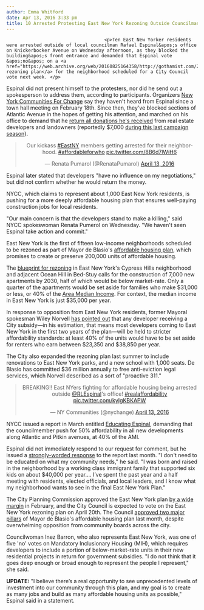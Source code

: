 ```yaml
---
author: Emma Whitford
date: Apr 13, 2016 3:33 pm
title: 10 Arrested Protesting East New York Rezoning Outside Councilman's Office
---
```


	
										<p>Ten East New Yorker residents were arrested outside of local councilman Rafael Espinal&apos;s office on Knickerbocker Avenue on Wednesday afternoon, as they blocked the building&apos;s front entrance and demanded that Espinal vote &apos;no&apos; on a <a href="https://web.archive.org/web/20160825164358/http://gothamist.com/2016/02/24/east_new_york_rezoning.php">controversial rezoning plan</a> for the neighborhood scheduled for a City Council vote next week. </p>

<p>Espinal did not present himself to the protesters, nor did he send out a spokesperson to address them, according to participants. Organizers <a href="https://web.archive.org/web/20160825164358/http://nycommunities.org/">New York Communities For Change</a> say they haven&apos;t heard from Espinal since a town hall meeting on February 18th. Since then, they&apos;ve blocked sections of Atlantic Avenue in the hopes of getting his attention, and marched on his office to demand that he <a href="https://web.archive.org/web/20160825164358/http://therealdeal.com/2016/04/08/protesters-demand-east-new-york-politician-return-donations-from-real-estate-interests/">return all donations he&apos;s received</a> from real estate developers and landowners (reportedly $7,000 <a href="https://web.archive.org/web/20160825164358/https://www.dnainfo.com/new-york/20160407/east-new-york/protesters-call-on-east-new-york-councilman-return-developer-donations">during this last campaign season</a>).</p>

<center><blockquote class="twitter-tweet" data-lang="en"><p lang="en" dir="ltr">Our kickass <a href="https://web.archive.org/web/20160825164358/https://twitter.com/hashtag/EastNY?src=hash">#EastNY</a> members getting arrested for their neighborhood. <a href="https://web.archive.org/web/20160825164358/https://twitter.com/hashtag/affordableforwho?src=hash">#affordableforwho</a> <a href="https://web.archive.org/web/20160825164358/https://t.co/8B6d7lWiH6">pic.twitter.com/8B6d7lWiH6</a></p>&#x2014; Renata Pumarol (@RenataPumarol) <a href="https://web.archive.org/web/20160825164358/https://twitter.com/RenataPumarol/status/720285559671910400">April 13, 2016</a></blockquote>
<script async src="//web.archive.org/web/20160825164358js_/http://platform.twitter.com/widgets.js" charset="utf-8"></script></center>

<p>Espinal later stated that developers &quot;have no influence on my negotiations,&quot; but did not confirm whether he would return the money. </p>

<p>NYCC, which claims to represent about 1,000 East New York residents, is pushing for a more deeply affordable housing plan that ensures well-paying construction jobs for local residents. </p>

<p>&quot;Our main concern is that the developers stand to make a killing,&quot; said NYCC spokeswoman Renata Pumerol on Wednesday. &quot;We haven&apos;t seen Espinal take action and commit.&quot; </p>

<p>East New York is the first of fifteen low-income neighborhoods scheduled to be rezoned as part of Mayor de Blasio&apos;s <a href="https://web.archive.org/web/20160825164358/http://gothamist.com/2015/12/18/de_blasio_zoning_affordable.php">affordable housing plan</a>, which promises to create or preserve 200,000 units of affordable housing. </p>

<p>The <a href="https://web.archive.org/web/20160825164358/http://www1.nyc.gov/site/planning/plans/east-new-york/east-new-york-plan.page">blueprint for rezoning</a> in East New York&apos;s Cypress Hills neighborhood and adjacent Ocean Hill in Bed-Stuy calls for the construction of 7,000 new apartments by 2030, half of which would be below market-rate. Only a quarter of the apartments would be set aside for families who make $31,000 or less, or 40% of the <a href="https://web.archive.org/web/20160825164358/http://gothamist.com/2016/02/10/affordable_housing_battle.php">Area Median Income</a>. For context, the median income in East New York is just $35,000 per year. </p>

<p>In response to opposition from East New York residents, former Mayoral spokesman Wiley Norvell <a href="https://web.archive.org/web/20160825164358/http://gothamist.com/2015/12/04/east_new_york_gentrification.php">has pointed out</a> that any developer receiving a City subsidy&#x2014;in his estimation, that means most developers coming to East New York in the first two years of the plan&#x2014;will be held to stricter affordability standards: at least 40% of the units would have to be set aside for renters who earn between $23,350 and $38,850 per year.</p>

<p>The City also expanded the rezoning plan last summer to include renovations to East New York parks, and a new school with 1,000 seats. De Blasio has committed $36 million annually to free anti-eviction legal services, which Norvell described as a sort of &quot;proactive 311.&quot;</p>

<center><blockquote class="twitter-tweet" data-lang="en"><p lang="en" dir="ltr">BREAKING!! East NYers fighting for affordable housing being arrested outside <a href="https://web.archive.org/web/20160825164358/https://twitter.com/RLEspinal">@RLEspinal</a>&apos;s office! <a href="https://web.archive.org/web/20160825164358/https://twitter.com/hashtag/realaffordability?src=hash">#realaffordability</a> <a href="https://web.archive.org/web/20160825164358/https://t.co/kyIgKBKAPW">pic.twitter.com/kyIgKBKAPW</a></p>&#x2014; NY Communities (@nychange) <a href="https://web.archive.org/web/20160825164358/https://twitter.com/nychange/status/720287338744692736">April 13, 2016</a></blockquote>
<script async src="//web.archive.org/web/20160825164358js_/http://platform.twitter.com/widgets.js" charset="utf-8"></script></center>

<p>NYCC issued a report in March entitled <a href="https://web.archive.org/web/20160825164358/http://nycommunities.org/how-deepen-affordability-east-new-york">Educating Espinal</a>, demanding that the councilmember push for 50% affordability in all new developments along Atlantic and Pitkin avenues, at 40% of the AMI. </p>

<p>Espinal did not immediately respond to our request for comment, but he issued a <a href="https://web.archive.org/web/20160825164358/http://www.crainsnewyork.com/article/20160331/BLOGS04/160339979/community-group-pressures-councilman-on-east-new-york-rezoning">strongly-worded response</a> to the report last month. &quot;I don&apos;t need to be educated on what my community needs,&quot; he said. &quot;I was born and raised in the neighborhood by a working class immigrant family that supported six kids on about $40,000 per year.... I&#x2019;ve spent the past year and a half meeting with residents, elected officials, and local leaders, and I know what my neighborhood wants to see in the final East New York Plan.&quot; </p>

<p>The City Planning Commission approved the East New York plan <a href="https://web.archive.org/web/20160825164358/http://gothamist.com/2016/02/24/east_new_york_rezoning.php">by a wide margin</a> in February, and the City Council is expected to vote on the East New York rezoning plan on April 20th. The Council <a href="https://web.archive.org/web/20160825164358/http://gothamist.com/2016/03/22/affordable_housing_vote_protest.php">approved two major pillars</a> of Mayor de Blasio&apos;s affordable housing plan last month, despite overwhelming opposition from community boards across the city. </p>

<p>Councilwoman Inez Barron, who also represents East New York, was one of five &apos;no&apos; votes on Mandatory Inclusionary Housing (MIH), which requires developers to include a portion of below-market-rate units in their new residential projects in return for government subsidies. &quot;I do not think that it goes deep enough or broad enough to represent the people I represent,&quot; she said.</p>

<p><strong>UPDATE:</strong> &quot;I believe there&#x2019;s a real opportunity to see unprecedented levels of investment into our community through this plan, and my goal is to create as many jobs and build as many affordable housing units as possible,&quot; Espinal said in a statement. </p>					
										
									
				